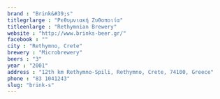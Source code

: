 ```yaml
---
brand : "Brink&#39;s"
titlegrlarge : "Ρεθυμνιακή Ζυθοποιία"
titleenlarge : "Rethymnian Brewery"
website : "http://www.brinks-beer.gr/"
facebook : ""
city : "Rethymno, Crete"
brewery : "Microbrewery"
beers : "3"
year : "2001"
address : "12th km Rethymno-Spili, Rethymno, Crete, 74100, Greece"
phone : "83 1041243"
slug: "brink-s"
---
```

